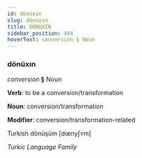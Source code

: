 ```yaml
---
id: dönüxın
slug: dönüxın
title: DÖNÜXIN
sidebar_position: 444
hoverText: conversion § Noun
---
```


### dönüxın

*conversion* **§** Noun

**Verb**: to be a conversion/transformation

**Noun**: conversion/transformation

**Modifier**: conversion/transformation-related

Turkish dönüşüm [dœnyʃʏm]

*Turkic Language Family*
